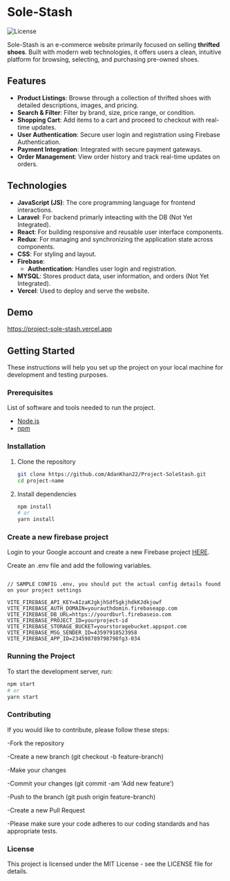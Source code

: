 # Sole-Stash

![License](https://img.shields.io/badge/license-MIT-blue.svg)

Sole-Stash is an e-commerce website primarily focused on selling **thrifted shoes**. Built with modern web technologies, it offers users a clean, intuitive platform for browsing, selecting, and purchasing pre-owned shoes.

## Features

- **Product Listings**: Browse through a collection of thrifted shoes with detailed descriptions, images, and pricing.
- **Search & Filter**: Filter by brand, size, price range, or condition.
- **Shopping Cart**: Add items to a cart and proceed to checkout with real-time updates.
- **User Authentication**: Secure user login and registration using Firebase Authentication.
- **Payment Integration**: Integrated with secure payment gateways.
- **Order Management**: View order history and track real-time updates on orders.

## Technologies

- **JavaScript (JS)**: The core programming language for frontend interactions.
- **Laravel**: For backend primarly inteacting with the DB (Not Yet Integrated).
- **React**: For building responsive and reusable user interface components.
- **Redux**: For managing and synchronizing the application state across components.
- **CSS**: For styling and layout.
- **Firebase**:
  - **Authentication**: Handles user login and registration.  
- **MYSQL**: Stores product data, user information, and orders (Not Yet Integrated).
- **Vercel**: Used to deploy and serve the website.
  

## Demo

https://project-sole-stash.vercel.app

## Getting Started

These instructions will help you set up the project on your local machine for development and testing purposes.

### Prerequisites

List of software and tools needed to run the project.

- [Node.js](https://nodejs.org/en/download/) 
- [npm](https://www.npmjs.com/get-npm)

### Installation

1. Clone the repository

    ```bash
    git clone https://github.com/AdanKhan22/Project-SoleStash.git
    cd project-name
    ```

2. Install dependencies

    ```bash
    npm install
    # or
    yarn install
    ```

### Create a new firebase project

Login to your Google account and create a new Firebase project [HERE](https://console.firebase.google.com/).

Create an .env file and add the following variables.


```env

// SAMPLE CONFIG .env, you should put the actual config details found on your project settings

VITE_FIREBASE_API_KEY=AIzaKJgkjhSdfSgkjhdkKJdkjowf
VITE_FIREBASE_AUTH_DOMAIN=yourauthdomin.firebaseapp.com
VITE_FIREBASE_DB_URL=https://yourdburl.firebaseio.com
VITE_FIREBASE_PROJECT_ID=yourproject-id
VITE_FIREBASE_STORAGE_BUCKET=yourstoragebucket.appspot.com
VITE_FIREBASE_MSG_SENDER_ID=43597918523958
VITE_FIREBASE_APP_ID=234598789798798fg3-034
```

### Running the Project

To start the development server, run:

```bash
npm start
# or
yarn start
```

### Contributing

If you would like to contribute, please follow these steps:

-Fork the repository

-Create a new branch (git checkout -b feature-branch)

-Make your changes

-Commit your changes (git commit -am 'Add new feature')

-Push to the branch (git push origin feature-branch)

-Create a new Pull Request

-Please make sure your code adheres to our coding standards and has appropriate tests.


### License
This project is licensed under the MIT License - see the LICENSE file for details.
